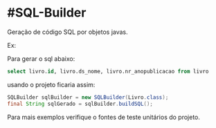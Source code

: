 #SQL-Builder
===========

Geração de código SQL por objetos javas.

Ex:

Para gerar o sql abaixo:

```sql
select livro.id, livro.ds_nome, livro.nr_anopublicacao from livro
```
usando o projeto ficaria assim:

```java
SQLBuilder sqlBuilder = new SQLBuilder(Livro.class);
final String sqlGerado = sqlBuilder.buildSQL();
```

Para mais exemplos verifique o fontes de teste unitários do projeto.

